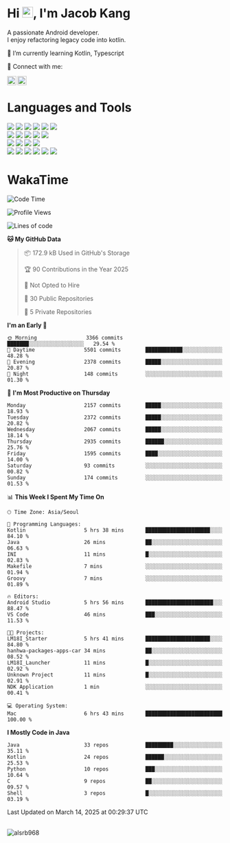 # Hi <img src="https://media.giphy.com/media/hvRJCLFzcasrR4ia7z/giphy.gif" width="25px">, I'm Jacob Kang
A passionate Android developer.
</br>
I enjoy refactoring legacy code into kotlin.

🌱 I’m currently learning Kotlin, Typescript

🤝 Connect with me:

<a href="https://www.linkedin.com/in/minkyu-kang-b7477b1b2/"><img align="left" src="https://raw.githubusercontent.com/yushi1007/yushi1007/main/images/linkedin.svg" alt="Minkyu Kang | LinkedIn" width="21px"/></a>
<a href="https://www.instagram.com/_jacob_kang/"><img align="left" src="https://raw.githubusercontent.com/yushi1007/yushi1007/main/images/instagram.svg" alt="Jacob Kang | Instagram" width="21px"/></a>

</br>

# Languages and Tools

<div align="left">
<img src="https://img.shields.io/badge/java-007396?logo=java&logoColor=white"/>
<img src="https://img.shields.io/badge/kotlin-7F52FF?logo=kotlin&logoColor=white"/>
<img src="https://img.shields.io/badge/python-3776AB?logo=python&logoColor=white"/>
<img src="https://img.shields.io/badge/bash shell-4EAA25?logo=gnubash&logoColor=white"/>
<img src="https://img.shields.io/badge/c-A8B9CC?logo=c&logoColor=white"/>
<img src="https://img.shields.io/badge/c++-00599C?logo=c%2b%2b&logoColor=white"/>
</div>
<div align="left">
<img src="https://img.shields.io/badge/git-F05032?logo=git&logoColor=white"/>
<img src="https://img.shields.io/badge/github-181717?logo=github&logoColor=white"/>
<img src="https://img.shields.io/badge/mysql-4479A1?logo=mysql&logoColor=white"/>
<img src="https://img.shields.io/badge/sqlite-003B57?logo=sqlite&logoColor=white"/>
<img src="https://img.shields.io/badge/amazon AWS-232F3E?logo=amazonaws&logoColor=white"/>
</div>
<div align="left">
<img src="https://img.shields.io/badge/android-3DDC84?logo=android&logoColor=white"/>
<img src="https://img.shields.io/badge/linux-FCC624?logo=linux&logoColor=white"/>
<img src="https://img.shields.io/badge/flask-000000?logo=flask&logoColor=white"/>
<img src="https://img.shields.io/badge/arduino-00979D?logo=arduino&logoColor=white"/>
</div>
<div align="left">
<img src="https://img.shields.io/badge/slack-4A154B?logo=slack&logoColor=white"/>
<img src="https://img.shields.io/badge/notion-000000?logo=notion&logoColor=white"/>
<img src="https://img.shields.io/badge/jira-0052CC?logo=jira&logoColor=white"/>
<img src="https://img.shields.io/badge/postman-FF6C37?logo=postman&logoColor=white"/>
<img src="https://img.shields.io/badge/intellij-000000?logo=intellijidea&logoColor=white"/>
<img src="https://img.shields.io/badge/pycharm-000000?logo=pycharm&logoColor=white"/>
</div>

# WakaTime

<!--START_SECTION:waka-->
![Code Time](http://img.shields.io/badge/Code%20Time-4%2C674%20hrs%2013%20mins-blue)

![Profile Views](http://img.shields.io/badge/Profile%20Views-0-blue)

![Lines of code](https://img.shields.io/badge/From%20Hello%20World%20I%27ve%20Written-5.2%20million%20lines%20of%20code-blue)

**🐱 My GitHub Data** 

> 📦 172.9 kB Used in GitHub's Storage 
 > 
> 🏆 90 Contributions in the Year 2025
 > 
> 🚫 Not Opted to Hire
 > 
> 📜 30 Public Repositories 
 > 
> 🔑 5 Private Repositories 
 > 
**I'm an Early 🐤** 

```text
🌞 Morning                3366 commits        ███████░░░░░░░░░░░░░░░░░░   29.54 % 
🌆 Daytime                5501 commits        ████████████░░░░░░░░░░░░░   48.28 % 
🌃 Evening                2378 commits        █████░░░░░░░░░░░░░░░░░░░░   20.87 % 
🌙 Night                  148 commits         ░░░░░░░░░░░░░░░░░░░░░░░░░   01.30 % 
```
📅 **I'm Most Productive on Thursday** 

```text
Monday                   2157 commits        █████░░░░░░░░░░░░░░░░░░░░   18.93 % 
Tuesday                  2372 commits        █████░░░░░░░░░░░░░░░░░░░░   20.82 % 
Wednesday                2067 commits        █████░░░░░░░░░░░░░░░░░░░░   18.14 % 
Thursday                 2935 commits        ██████░░░░░░░░░░░░░░░░░░░   25.76 % 
Friday                   1595 commits        ████░░░░░░░░░░░░░░░░░░░░░   14.00 % 
Saturday                 93 commits          ░░░░░░░░░░░░░░░░░░░░░░░░░   00.82 % 
Sunday                   174 commits         ░░░░░░░░░░░░░░░░░░░░░░░░░   01.53 % 
```


📊 **This Week I Spent My Time On** 

```text
🕑︎ Time Zone: Asia/Seoul

💬 Programming Languages: 
Kotlin                   5 hrs 38 mins       █████████████████████░░░░   84.10 % 
Java                     26 mins             ██░░░░░░░░░░░░░░░░░░░░░░░   06.63 % 
INI                      11 mins             █░░░░░░░░░░░░░░░░░░░░░░░░   02.83 % 
Makefile                 7 mins              ░░░░░░░░░░░░░░░░░░░░░░░░░   01.94 % 
Groovy                   7 mins              ░░░░░░░░░░░░░░░░░░░░░░░░░   01.89 % 

🔥 Editors: 
Android Studio           5 hrs 56 mins       ██████████████████████░░░   88.47 % 
VS Code                  46 mins             ███░░░░░░░░░░░░░░░░░░░░░░   11.53 % 

🐱‍💻 Projects: 
LM18I_Starter            5 hrs 41 mins       █████████████████████░░░░   84.80 % 
hanhwa-packages-apps-car 34 mins             ██░░░░░░░░░░░░░░░░░░░░░░░   08.52 % 
LM18I_Launcher           11 mins             █░░░░░░░░░░░░░░░░░░░░░░░░   02.92 % 
Unknown Project          11 mins             █░░░░░░░░░░░░░░░░░░░░░░░░   02.91 % 
NDK Application          1 min               ░░░░░░░░░░░░░░░░░░░░░░░░░   00.41 % 

💻 Operating System: 
Mac                      6 hrs 43 mins       █████████████████████████   100.00 % 
```

**I Mostly Code in Java** 

```text
Java                     33 repos            █████████░░░░░░░░░░░░░░░░   35.11 % 
Kotlin                   24 repos            ██████░░░░░░░░░░░░░░░░░░░   25.53 % 
Python                   10 repos            ███░░░░░░░░░░░░░░░░░░░░░░   10.64 % 
C                        9 repos             ██░░░░░░░░░░░░░░░░░░░░░░░   09.57 % 
Shell                    3 repos             █░░░░░░░░░░░░░░░░░░░░░░░░   03.19 % 
```




 Last Updated on March 14, 2025 at 00:29:37 UTC
<!--END_SECTION:waka-->

</br>

<div align="left">
<img align="left" src="https://github-readme-stats.vercel.app/api/top-langs?username=alsrb968&show_icons=true&locale=en&layout=compact&theme=dark" alt="alsrb968" />
</div>
